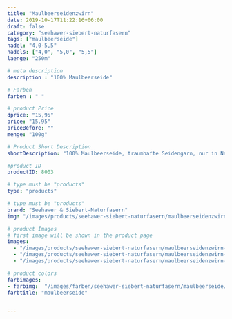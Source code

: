 ```yaml
---
title: "Maulbeerseidenzwirn"
date: 2019-10-17T11:22:16+06:00
draft: false
category: "seehawer-siebert-naturfasern"
tags: ["maulbeerseide"]
nadel: "4,0-5,5"
nadels: ["4,0", "5,0", "5,5"] 
laenge: "250m"

# meta description
description : "100% Maulbeerseide"

# Farben
farben : " "

# product Price
dprice: "15,95"
price: "15.95"
priceBefore: ""
menge: "100g"

# Product Short Description
shortDescription: "100% Maulbeerseide, traumhafte Seidengarn, nur in Naturweiß "

#product ID
productID: 8003

# type must be "products"
type: "products"

# type must be "products"
brand: "Seehawer & Siebert-Naturfasern"
img: "/images/products/seehawer-siebert-naturfasern/maulbeerseidenzwirn-1.png"   

# product Images
# first image will be shown in the product page
images:
  - "/images/products/seehawer-siebert-naturfasern/maulbeerseidenzwirn-1.png"
  - "/images/products/seehawer-siebert-naturfasern/maulbeerseidenzwirn-1.png"
  - "/images/products/seehawer-siebert-naturfasern/maulbeerseidenzwirn-1.png"

# product colors
farbimages:
- farbimg:  "/images/farben/seehawer-siebert-naturfasern/maulbeerseide/maulbeerseide.png"
farbtitle: "maulbeerseide"


---
```



